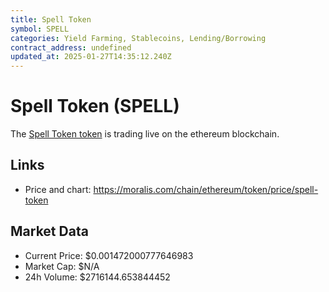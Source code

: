 ```yaml
---
title: Spell Token
symbol: SPELL
categories: Yield Farming, Stablecoins, Lending/Borrowing
contract_address: undefined
updated_at: 2025-01-27T14:35:12.240Z
---
```


# Spell Token (SPELL)
The [Spell Token token](https://moralis.com/chain/ethereum/token/price/spell-token) is trading live on the ethereum blockchain.

## Links
- Price and chart: https://moralis.com/chain/ethereum/token/price/spell-token

## Market Data
- Current Price: $0.001472000777646983
- Market Cap: $N/A
- 24h Volume: $2716144.653844452
